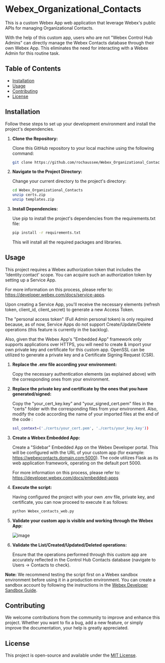 # Webex_Organizational_Contacts
This is a custom Webex App web application that leverage Webex's public APIs for managing Organizational Contacts.

With the help of this custom app, users who are not "Webex Control Hub Admins" can directly manage the Webex Contacts database through their own Webex App. This eliminates the need for interacting with a Webex Admin for this routine task.

## Table of Contents

- [Installation](#installation)
- [Usage](#usage)
- [Contributing](#contributing)
- [License](#license)

## Installation

Follow these steps to set up your development environment and install the project's dependencies.

1. **Clone the Repository:**

   Clone this GitHub repository to your local machine using the following command:

   ```bash
   git clone https://github.com/rochaussee/Webex_Organizational_Contacts.git

2. **Navigate to the Project Directory:**
   
   Change your current directory to the project's directory:
   
   ```bash
   cd Webex_Organizational_Contacts
   unzip certs.zip
   unzip templates.zip

    ```
3. **Install Dependencies:**

    Use pip to install the project's dependencies from the requirements.txt file:
   
    ```bash
    pip install -r requirements.txt
    ```
    This will install all the required packages and libraries.

## Usage
   
This project requires a Webex authorization token that includes the 'Identity:contact' scope. You can acquire such an authorization token by setting up a Service App.

For more information on this process, please refer to: https://developer.webex.com/docs/service-apps.
  
Upon creating a Service App, you'll receive the necessary elements (refresh token, client_id, client_secret) to generate a new Access Token.
 
The "personal access token" (Full Admin personal token) is only required because, as of now, Service Apps do not support Create/Update/Delete operations (this feature is currently in the backlog).

Also, given that the Webex App's "Embedded App" framework only supports applications over HTTPS, you will need to create & import your own private key and certificate for this custom app. OpenSSL can be utilized to generate a private key and a Certificate Signing Request (CSR).

1. **Replace the .env file according your environment:**

   Copy the necessary authentication elements (as explained above) with the corresponding ones from your environment.

2. **Replace the private key and certificate by the ones that you have generated/signed:**

   Copy the "your_cert_key.key" and "your_signed_cert.pem" files in the "certs" folder with the corresponding files from your environment.
   Also, modify the code according the name of your imported files at the end of the code :
   ```bash
   ssl_context=('./certs/your_cert.pem', './certs/your_key.key'))

4. **Create a Webex Embedded App:**

   Create a "Sidebar" Embedded App on the Webex Developer portal. This will be configured with the URL of your custom app (for example: https://webexcontacts.domain.com:5000). The code utilizes Flask as its web application framework, operating on the default port 5000.

   For more information on this process, please refer to: https://developer.webex.com/docs/embedded-apps

5. **Execute the script:**
   
   Having configured the project with your own .env file, private key, and certificate, you can now proceed to execute it as follows:
   ```bash
   python Webex_contacts_web.py
   ```
6. **Validate your custom app is visible and working through the Webex App:**

   ![image](https://github.com/rochaussee/Webex_Organizational_Contacts/assets/109152368/ac0c0b78-9e65-474e-9cd3-d5ec8c0d83e9)

7. **Validate the List/Created/Updated/Deleted operations:**

   Ensure that the operations performed through this custom app are accurately reflected in the Control Hub Contacts database (navigate to Users -> Contacts to check).


**Note:** We recommend testing the script first on a Webex sandbox environment before using it in a production environment. You can create a sandbox account by following the instructions in the [Webex Developer Sandbox Guide](https://developer.webex.com/docs/developer-sandbox-guide).

## Contributing

We welcome contributions from the community to improve and enhance this project. Whether you want to fix a bug, add a new feature, or simply improve the documentation, your help is greatly appreciated.

## License

This project is open-source and available under the [MIT License](LICENSE.md).
